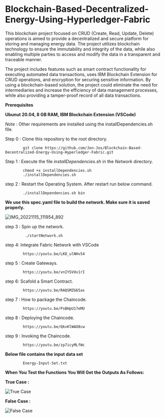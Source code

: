 # Blockchain-Based-Decentralized-Energy-Using-Hyperledger-Fabric
This blockchain project focused on CRUD (Create, Read, Update, Delete) operations is aimed to provide a decentralized and secure platform for storing and managing energy data. The project utilizes blockchain technology to ensure the immutability and integrity of the data, while also enabling multiple parties to access and modify the data in a transparent and traceable manner.

The project includes features such as smart contract functionality for executing automated data transactions, uses IBM Blockchain Extension for CRUD operations, and encryption for securing sensitive information. By using a blockchain-based solution, the project could eliminate the need for intermediaries and increase the efficiency of data management processes, while also providing a tamper-proof record of all data transactions.


**Prerequisites**

**Ubunut 20.04, 8 GB RAM, IBM Blockchain Extension (VSCode)**

*Note* : Other requirements are installed using the installDependencies.sh file. 

Step 0  : Clone this repository to the root directory.
      
            git clone https://github.com/Jon-Jos/Blockchain-Based-Decentralized-Energy-Using-Hyperledger-Fabric.git

Step 1  : Execute the file *installDependencies.sh* in the *Network* directory.

            chmod +x installDependencies.sh 
            ./installDependencies.sh
            
step 2  : Restart the Operating System. After restart run below command.

            ./installDependencies.sh bin  
            
**We use this spec.yaml file to build the network. Make sure it is saved properly.**

![IMG_20221115_111954_892](https://user-images.githubusercontent.com/71092045/202915861-1263b5c1-b9d6-4085-8c8f-c31c45126353.png)        
        
 
step 3 : Spin up the network.
 
             ./startNetwork.sh
             
step 4: Integrate Fabric Network with VSCode 
      
            https://youtu.be/LKO_ulNHv54
            
step 5 : Create Gateways.

            https://youtu.be/vnIYSVUv1rI
            
step 6: Scafold a Smart Contract.

            https://youtu.be/RAQSMZG65as

step 7 : How to package the Chaincode.

            https://youtu.be/PsBHpU17eMU
            
step 8 : Deploying the Chaincode.

            https://youtu.be/QkvKlWAO8cw
            
step 9 : Invoking the Chaincode.

            https://youtu.be/zp7icyMLfWc
            
**Below file contains the input data set**

            Energy-Input-Set.txt
  
**When You Test the Functions You Will Get the Outputs As Follows:**


**True Case :**

![True Case](https://user-images.githubusercontent.com/71092045/202915737-1115fca3-1108-44b7-ac1c-79d875be03ee.png)


**False Case :**

![False Case](https://user-images.githubusercontent.com/71092045/202915770-50718270-47db-46f1-ac19-d548c9211bdf.png)

        
